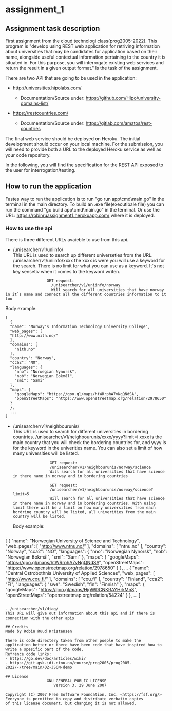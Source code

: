 # assignment_1
## Assignment task description
First assignment from the cloud technologi class(prog2005-2022).
This program is "develop using REST web application for retriving information about universities that may be candidates for application based on their name, alongside useful contextual information pertaining to the country it is situated in. For this purpose, you will interrogate existing web services and return the result in a given output format." Is the task of the assignment. 

There are two API that are going to be used in the application:

- http://universities.hipolabs.com/
  - Documentation/Source under: https://github.com/Hipo/university-domains-list/

- https://restcountries.com/
  - Documentation/Source under: https://gitlab.com/amatos/rest-countries

The final web service should be deployed on Heroku. The initial development should occur on your local machine. For the submission, you will need to provide both a URL to the deployed Heroku service as well as your code repository.

In the following, you will find the specification for the REST API exposed to the user for interrogation/testing.

## How to run the application
Fastes way to run the application is to run "go run app\cmd\main.go" in the terminal in the main directory.
To build an .exe file(executibale file) you can run the command "go build app\cmd\main.go" in the terminal.
Or use the URL: https://robinruassignment1.herokuapp.com/ where it is deployed. 

### How to use the api
There is three different URLs avaieble to use from this api.

- /unisearcher/v1/uniinfo/  
  This URL is used to search up different universeties from the URL. /unisearcher/v1/uniinfo/xxxx the xxxx is were you will use a keyword for the search. There is no limit for what you can use as a keyword. It`s not key sensetiv when it comes to the keyword writen.
```
                  GET request:
                    /unisearcher/v1/uniinfo/norway
                    Will search for all universities that have norway in it`s name and connect all the different countries information to it too
```
Body example:
```
[
  {
  "name": "Norway's Information Technology University College",
  "web_pages": [
  "http://www.nith.no/"
  ],
  "domains": [
    "nith.no"
  ],
  "country": "Norway",
  "cca2": "NO",
  "languages": {
    "nno": "Norwegian Nynorsk",
    "nob": "Norwegian Bokmål",
    "smi": "Sami"
  },
  "maps": {
    "googleMaps": "https://goo.gl/maps/htWRrphA7vNgQNdSA",
    "openStreetMaps": "https://www.openstreetmap.org/relation/2978650"
  }
  },
  ...
]            
```                    
                      
- /unisearcher/v1/neighbourunis/  
  This URL is used to search for different universities in bordering countries. /unisearcher/v1/neighbourunis/xxxx/yyyy?limit=i xxxx is the main country that you will check the bordering countries for, and yyyy is for the keyword in the univerities name. You can also set a limit of how many universities will be listed.
  ```
                  GET request:
                  /unisearcher/v1/neighbourunis/norway/science
                  Will search for all universities that have science in there name in norway and in bordering countries
  ```

  ```
                  GET request:
                  /unisearcher/v1/neighbourunis/norway/science?limit=5
                  Will search for all universities that have science in there name in norway and in bordering countries. With using limit there will be a limit on how many universities from each bordring country will be listed, all univerities from the main country will be listed. 
  ```
  Body example:
  ```
[
  {
      "name": "Norwegian University of Science and Technology",
      "web_pages": [
          "http://www.ntnu.no/"
      ],
      "domains": [
          "ntnu.no"
      ],
      "country": "Norway",
      "cca2": "NO",
      "languages": {
          "nno": "Norwegian Nynorsk",
          "nob": "Norwegian Bokmål",
          "smi": "Sami"
      },
      "maps": {
          "googleMaps": "https://goo.gl/maps/htWRrphA7vNgQNdSA",
          "openStreetMaps": "https://www.openstreetmap.org/relation/2978650"
      }
  },
  ...
  {
      "name": "Central Ostrobothnia University of Applied Sciences",
      "web_pages": [
          "http://www.cou.fi/"
      ],
      "domains": [
          "cou.fi"
      ],
      "country": "Finland",
      "cca2": "FI",
      "languages": {
          "swe": "Swedish",
          "fin": "Finnish"
      },
      "maps": {
          "googleMaps": "https://goo.gl/maps/HjgWDCNKRAYHrkMn8",
          "openStreetMaps": "openstreetmap.org/relation/54224"
      }
  },
  ...
]  
  ```

- /unisearcher/v1/diag/  
  This URL will give out information about this api and if there is connection with the other apis

## Credits
Made by Robin Ruud Kristensen

There is code directery taken from other poeple to make the application better or there have been code that have inspired how to write a spesific part of the code.
Refrence code links:
- https://go.dev/doc/articles/wiki/
- https://git.gvk.idi.ntnu.no/course/prog2005/prog2005-2022/-/tree/main/02-JSON-demo

## License
                    GNU GENERAL PUBLIC LICENSE
                       Version 3, 29 June 2007

 Copyright (C) 2007 Free Software Foundation, Inc. <https://fsf.org/>
 Everyone is permitted to copy and distribute verbatim copies
 of this license document, but changing it is not allowed.
